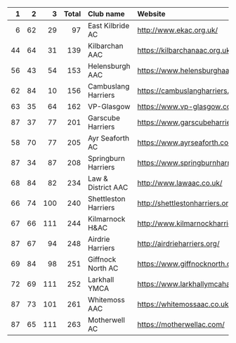 |   1 |   2 |   3 |   Total | Club name            | Website                               |
|----:|----:|----:|--------:|:---------------------|:--------------------------------------|
|   6 |  62 |  29 |      97 | East Kilbride AC     | http://www.ekac.org.uk/               |
|  44 |  64 |  31 |     139 | Kilbarchan AAC       | https://kilbarchanaac.org.uk/         |
|  56 |  43 |  54 |     153 | Helensburgh AAC      | https://www.helensburghaac.com/       |
|  62 |  84 |  10 |     156 | Cambuslang Harriers  | https://cambuslangharriers.org/       |
|  63 |  35 |  64 |     162 | VP-Glasgow           | https://www.vp-glasgow.com            |
|  87 |  37 |  77 |     201 | Garscube Harriers    | https://www.garscubeharriers.org.uk/  |
|  58 |  70 |  77 |     205 | Ayr Seaforth AC      | https://www.ayrseaforth.co.uk/        |
|  87 |  34 |  87 |     208 | Springburn Harriers  | https://www.springburnharriers.co.uk/ |
|  68 |  84 |  82 |     234 | Law & District AAC   | http://www.lawaac.co.uk/              |
|  66 |  74 | 100 |     240 | Shettleston Harriers | http://shettlestonharriers.org.uk/    |
|  67 |  66 | 111 |     244 | Kilmarnock H&AC      | http://www.kilmarnockharriers.com/    |
|  87 |  67 |  94 |     248 | Airdrie Harriers     | http://airdrieharriers.org/           |
|  69 |  84 |  98 |     251 | Giffnock North AC    | https://www.giffnocknorth.co.uk/      |
|  72 |  69 | 111 |     252 | Larkhall YMCA        | https://www.larkhallymcaharriers.org  |
|  87 |  73 | 101 |     261 | Whitemoss AAC        | https://whitemossaac.co.uk/           |
|  87 |  65 | 111 |     263 | Motherwell AC        | https://motherwellac.com/             |